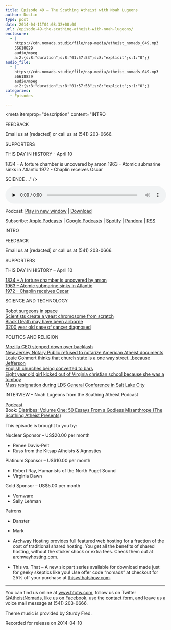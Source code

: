 ```yaml
---
title: Episode 49 – The Scathing Atheist with Noah Lugeons
author: Dustin
type: post
date: 2014-04-11T04:08:32+00:00
url: /episode-49-the-scathing-atheist-with-noah-lugeons/
enclosure:
  - |
    https://cdn.nomads.studio/file/nsp-media/atheist_nomads_049.mp3
    56618829
    audio/mpeg
    a:2:{s:8:"duration";s:8:"01:57:53";s:8:"explicit";s:1:"0";}
audio_file:
  - |
    https://cdn.nomads.studio/file/nsp-media/atheist_nomads_049.mp3
    56618829
    audio/mpeg
    a:2:{s:8:"duration";s:8:"01:57:53";s:8:"explicit";s:1:"0";}
categories:
  - Episodes

---
```

<div itemscope itemtype="http://schema.org/AudioObject">
  <meta itemprop="name" content="Episode 49 &#8211; The Scathing Atheist with Noah Lugeons" />
  
  <meta itemprop="uploadDate" content="2014-04-10T22:08:32-06:00" />
  
  <meta itemprop="encodingFormat" content="audio/mpeg" />
  
  <meta itemprop="duration" content="PT1H57M53S" />
  
  <meta itemprop="description" content="INTRO

FEEDBACK

Email us at [redacted] or call us at (541) 203-0666.

SUPPORTERS

THIS DAY IN HISTORY - April 10

1834 - A torture chamber is uncovered by arson
1963 - Atomic submarine sinks in Atlantic
1972 - Chaplin receives Oscar

SCIENCE ..." />
  
  <meta itemprop="contentUrl" content="https://dts.podtrac.com/redirect.mp3/cdn.nomads.studio/file/nsp-media/atheist_nomads_049.mp3" />
  
  <meta itemprop="contentSize" content="54.0" />
  </p> 
  
  <div class="powerpress_player" id="powerpress_player_8304">
    <audio class="wp-audio-shortcode" id="audio-5189-48" preload="none" style="width: 100%;" controls="controls"><source type="audio/mpeg" src="https://dts.podtrac.com/redirect.mp3/cdn.nomads.studio/file/nsp-media/atheist_nomads_049.mp3?_=48" /><a href="https://dts.podtrac.com/redirect.mp3/cdn.nomads.studio/file/nsp-media/atheist_nomads_049.mp3">https://dts.podtrac.com/redirect.mp3/cdn.nomads.studio/file/nsp-media/atheist_nomads_049.mp3</a></audio>
  </div>
</div>

<p class="powerpress_links powerpress_links_mp3">
  Podcast: <a href="https://dts.podtrac.com/redirect.mp3/cdn.nomads.studio/file/nsp-media/atheist_nomads_049.mp3" class="powerpress_link_pinw" target="_blank" title="Play in new window" onclick="return powerpress_pinw('https://htotw.com/?powerpress_pinw=5189-podcast');" rel="nofollow">Play in new window</a> | <a href="https://dts.podtrac.com/redirect.mp3/cdn.nomads.studio/file/nsp-media/atheist_nomads_049.mp3" class="powerpress_link_d" title="Download" rel="nofollow" download="atheist_nomads_049.mp3">Download</a>
</p>

<p class="powerpress_links powerpress_subscribe_links">
  Subscribe: <a href="https://podcasts.apple.com/us/podcast/humanists-take-on-the-world/id530050098?mt=2&ls=1" class="powerpress_link_subscribe powerpress_link_subscribe_itunes" target="_blank" title="Subscribe on Apple Podcasts" rel="nofollow">Apple Podcasts</a> | <a href="https://www.google.com/podcasts?feed=aHR0cDovL2F0aGVpc3Rub21hZHMubGlic3luLmNvbS9yc3M%3D" class="powerpress_link_subscribe powerpress_link_subscribe_googleplay" target="_blank" title="Subscribe on Google Podcasts" rel="nofollow">Google Podcasts</a> | <a href="https://open.spotify.com/show/3LzK2xZGike6Tc1GEMtMbr?si=LieN9SNuTpq96smuaUsH8A" class="powerpress_link_subscribe powerpress_link_subscribe_spotify" target="_blank" title="Subscribe on Spotify" rel="nofollow">Spotify</a> | <a href="https://www.pandora.com/podcast/atheist-nomads/PC:10122?corr=62071012&part=ug" class="powerpress_link_subscribe powerpress_link_subscribe_pandora" target="_blank" title="Subscribe on Pandora" rel="nofollow">Pandora</a> | <a href="https://htotw.com/feed/podcast/" class="powerpress_link_subscribe powerpress_link_subscribe_rss" target="_blank" title="Subscribe via RSS" rel="nofollow">RSS</a>
</p>

INTRO

FEEDBACK

Email us at [redacted] or call us at (541) 203-0666.

SUPPORTERS

THIS DAY IN HISTORY &#8211; April 10

<a href="http://www.history.com/this-day-in-history/a-torture-chamber-is-uncovered-by-arson" target="_blank" rel="noopener">1834 &#8211; A torture chamber is uncovered by arson</a>  
<a href="http://www.history.com/this-day-in-history/atomic-submarine-sinks-in-atlantic" target="_blank" rel="noopener">1963 &#8211; Atomic submarine sinks in Atlantic</a>  
<a href="http://www.history.com/this-day-in-history/chaplin-receives-oscar" target="_blank" rel="noopener">1972 &#8211; Chaplin receives Oscar</a>

SCIENCE AND TECHNOLOGY

<a href="http://www.newscientist.com/article/dn25341-mini-robot-space-surgeon-to-climb-inside-astronauts.html" target="_blank" rel="noopener">Robot surgeons in space</a>  
<a href="http://www.nation.com.pk/international/29-Mar-2014/scientists-create-designer-chromosome" target="_blank" rel="noopener">Scientists create a yeast chromosome from scratch</a>  
<a href="http://www.rawstory.com/rs/2014/03/30/new-archeological-evidence-shows-the-black-death-had-to-have-been-airborne-and-not-caused-by-rat-fleas/" target="_blank" rel="noopener">Black Death may have been airborne</a>  
<a href="http://blogs.discovermagazine.com/d-brief/2014/03/18/oldest-case-of-cancer-discovered-in-ancient-skeleton/" target="_blank" rel="noopener">3200 year old case of cancer diagnosed</a>

POLITICS AND RELIGION

<a href="http://www.engadget.com/2014/04/03/mozilla-ceo-steps-down/" target="_blank" rel="noopener">Mozilla CEO stepped down over backlash</a>  
<a href="http://www.rawstory.com/rs/2014/03/26/nj-bank-wont-notarize-american-atheist-documents-for-personal-reasons/" target="_blank" rel="noopener">New Jersey Notary Public refused to notarize American Atheist documents</a>  
<a href="http://www.rawstory.com/rs/2014/04/01/louie-gohmert-separation-of-church-and-state-means-church-plays-a-role-in-the-state/" target="_blank" rel="noopener">Louie Gohmert thinks that church state is a one way street&#8230;because Jefferson</a>  
<a href="http://www.businessinsider.com/churches-in-england-are-being-converted-to-bars-photos-2014-3" target="_blank" rel="noopener">English churches being converted to bars</a>  
<a href="http://www.rawstory.com/rs/2014/03/25/tenn-christian-school-bans-8-year-old-girl-because-her-tomboy-looks-arent-biblical/" target="_blank" rel="noopener">Eight year old girl kicked out of Virginia christian school because she was a tomboy</a>  
<a href="http://www.christianpost.com/news/atheist-groups-plans-mass-resignation-of-mormons-at-lds-general-conference-117365/" target="_blank" rel="noopener">Mass resignation during LDS General Conference in Salt Lake City</a>

INTERVIEW &#8211; Noah Lugeons from the Scathing Atheist Podcast

<a href="http://scathingatheist.com/" target="_blank" rel="noopener">Podcast</a>  
Book: [Diatribes: Volume One: 50 Essays From a Godless Misanthrope (The Scathing Atheist Presents)][1]<img decoding="async" loading="lazy" src="http://ir-na.amazon-adsystem.com/e/ir?t=dwnomad-20&l=as2&o=1&a=B00J53FZFI" alt="" width="1" height="1" border="0" />

This episode is brought to you by:

Nuclear Sponsor &#8211; US$20.00 per month  
* Renee Davis-Pelt  
* Russ from the Kitsap Atheists & Agnostics

Platinum Sponsor – US$10.00 per month  
* Robert Ray, Humanists of the North Puget Sound  
* Virginia Dawn

Gold Sponsor – US$5.00 per month  
* Vernware  
* Sally Lehman

Patrons  
* Danster  
* Mark

* Archway Hosting provides full featured web hosting for a fraction of the cost of traditional shared hosting. You get all the benefits of shared hosting, without the sticker shock or extra fees. Check them out at <a href="http://archwayhosting.com/" target="_blank" rel="noopener">archwayhosting.com</a>.  
* This vs. That &#8211; A new six part series available for download made just for geeky skeptics like you! Use offer code &#8220;nomads&#8221; at checkout for 25% off your purchase at <a href="http://www.thisvsthatshow.com/" target="_blank" rel="noopener">thisvsthatshow.com</a>.

<hr width="500" />

You can find us online at <a href="https://www.htotw.com/" target="_blank" rel="noopener">www.htotw.com</a>, follow us on Twitter <a href="https://htotw.com/twitter" target="_blank" rel="noopener">@AtheistNomads</a>, <a href="https://htotw.com/facebook" target="_blank" rel="noopener">like us on Facebook</a>, use the [contact form](https://htotw.com/contact), and leave us a voice mail message at (541) 203-0666.

Theme music is provided by Sturdy Fred.

Recorded for release on 2014-04-10

 [1]: http://www.amazon.com/gp/product/B00J53FZFI/ref=as_li_ss_tl?ie=UTF8&camp=1789&creative=390957&creativeASIN=B00J53FZFI&linkCode=as2&tag=dwnomad-20